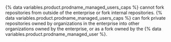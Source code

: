 {% data variables.product.prodname_managed_users_caps %} cannot fork repositories from outside of the enterprise or fork internal repositories. {% data variables.product.prodname_managed_users_caps %} can fork private repositories owned by organizations in the enterprise into other organizations owned by the enterprise, or as a fork owned by the {% data variables.product.prodname_managed_user %}.